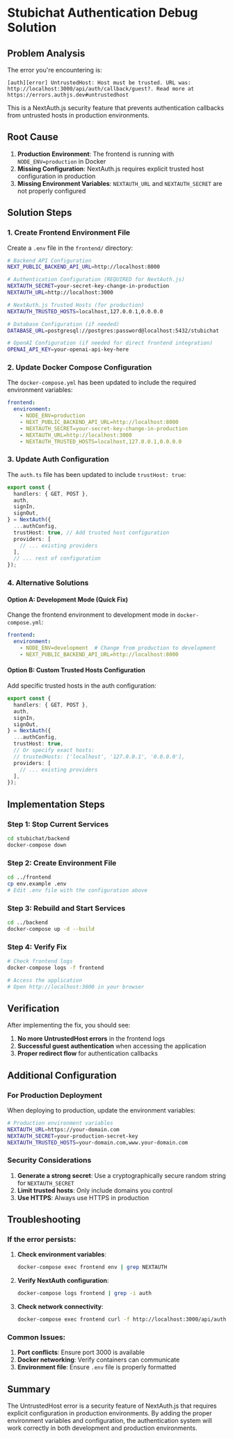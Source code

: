 # Stubichat Authentication Debug Solution

## Problem Analysis

The error you're encountering is:
```
[auth][error] UntrustedHost: Host must be trusted. URL was: http://localhost:3000/api/auth/callback/guest?. Read more at https://errors.authjs.dev#untrustedhost
```

This is a NextAuth.js security feature that prevents authentication callbacks from untrusted hosts in production environments.

## Root Cause

1. **Production Environment**: The frontend is running with `NODE_ENV=production` in Docker
2. **Missing Configuration**: NextAuth.js requires explicit trusted host configuration in production
3. **Missing Environment Variables**: `NEXTAUTH_URL` and `NEXTAUTH_SECRET` are not properly configured

## Solution Steps

### 1. Create Frontend Environment File

Create a `.env` file in the `frontend/` directory:

```bash
# Backend API Configuration
NEXT_PUBLIC_BACKEND_API_URL=http://localhost:8000

# Authentication Configuration (REQUIRED for NextAuth.js)
NEXTAUTH_SECRET=your-secret-key-change-in-production
NEXTAUTH_URL=http://localhost:3000

# NextAuth.js Trusted Hosts (for production)
NEXTAUTH_TRUSTED_HOSTS=localhost,127.0.0.1,0.0.0.0

# Database Configuration (if needed)
DATABASE_URL=postgresql://postgres:password@localhost:5432/stubichat

# OpenAI Configuration (if needed for direct frontend integration)
OPENAI_API_KEY=your-openai-api-key-here
```

### 2. Update Docker Compose Configuration

The `docker-compose.yml` has been updated to include the required environment variables:

```yaml
frontend:
  environment:
    - NODE_ENV=production
    - NEXT_PUBLIC_BACKEND_API_URL=http://localhost:8000
    - NEXTAUTH_SECRET=your-secret-key-change-in-production
    - NEXTAUTH_URL=http://localhost:3000
    - NEXTAUTH_TRUSTED_HOSTS=localhost,127.0.0.1,0.0.0.0
```

### 3. Update Auth Configuration

The `auth.ts` file has been updated to include `trustHost: true`:

```typescript
export const {
  handlers: { GET, POST },
  auth,
  signIn,
  signOut,
} = NextAuth({
  ...authConfig,
  trustHost: true, // Add trusted host configuration
  providers: [
    // ... existing providers
  ],
  // ... rest of configuration
});
```

### 4. Alternative Solutions

#### Option A: Development Mode (Quick Fix)
Change the frontend environment to development mode in `docker-compose.yml`:

```yaml
frontend:
  environment:
    - NODE_ENV=development  # Change from production to development
    - NEXT_PUBLIC_BACKEND_API_URL=http://localhost:8000
```

#### Option B: Custom Trusted Hosts Configuration
Add specific trusted hosts in the auth configuration:

```typescript
export const {
  handlers: { GET, POST },
  auth,
  signIn,
  signOut,
} = NextAuth({
  ...authConfig,
  trustHost: true,
  // Or specify exact hosts:
  // trustedHosts: ['localhost', '127.0.0.1', '0.0.0.0'],
  providers: [
    // ... existing providers
  ],
});
```

## Implementation Steps

### Step 1: Stop Current Services
```bash
cd stubichat/backend
docker-compose down
```

### Step 2: Create Environment File
```bash
cd ../frontend
cp env.example .env
# Edit .env file with the configuration above
```

### Step 3: Rebuild and Start Services
```bash
cd ../backend
docker-compose up -d --build
```

### Step 4: Verify Fix
```bash
# Check frontend logs
docker-compose logs -f frontend

# Access the application
# Open http://localhost:3000 in your browser
```

## Verification

After implementing the fix, you should see:

1. **No more UntrustedHost errors** in the frontend logs
2. **Successful guest authentication** when accessing the application
3. **Proper redirect flow** for authentication callbacks

## Additional Configuration

### For Production Deployment

When deploying to production, update the environment variables:

```bash
# Production environment variables
NEXTAUTH_URL=https://your-domain.com
NEXTAUTH_SECRET=your-production-secret-key
NEXTAUTH_TRUSTED_HOSTS=your-domain.com,www.your-domain.com
```

### Security Considerations

1. **Generate a strong secret**: Use a cryptographically secure random string for `NEXTAUTH_SECRET`
2. **Limit trusted hosts**: Only include domains you control
3. **Use HTTPS**: Always use HTTPS in production

## Troubleshooting

### If the error persists:

1. **Check environment variables**:
   ```bash
   docker-compose exec frontend env | grep NEXTAUTH
   ```

2. **Verify NextAuth configuration**:
   ```bash
   docker-compose logs frontend | grep -i auth
   ```

3. **Check network connectivity**:
   ```bash
   docker-compose exec frontend curl -f http://localhost:3000/api/auth/callback/guest
   ```

### Common Issues:

1. **Port conflicts**: Ensure port 3000 is available
2. **Docker networking**: Verify containers can communicate
3. **Environment file**: Ensure `.env` file is properly formatted

## Summary

The UntrustedHost error is a security feature of NextAuth.js that requires explicit configuration in production environments. By adding the proper environment variables and configuration, the authentication system will work correctly in both development and production environments. 